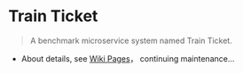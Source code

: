 
# Train Ticket

> A benchmark microservice system named Train Ticket.

* About details, see [Wiki Pages](https://github.com/FudanSELab/train-ticket/wiki)， continuing maintenance...
